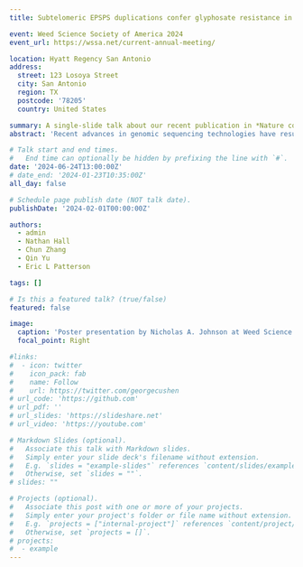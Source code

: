 ```yaml
---
title: Subtelomeric EPSPS duplications confer glyphosate resistance in Eleusine indica

event: Weed Science Society of America 2024
event_url: https://wssa.net/current-annual-meeting/

location: Hyatt Regency San Antonio
address:
  street: 123 Losoya Street
  city: San Antonio
  region: TX
  postcode: '78205'
  country: United States

summary: A single-slide talk about our recent publication in *Nature communications*
abstract: 'Recent advances in genomic sequencing technologies have resulted in numerous high-quality genomes for model plant species, however, such data remains scarce for non-model plant species such as agricultural weeds. To rectify this limitation, the International Weed Genomics Consortium (IWGC) was established in 2021 to sequence, assemble, annotate, and publish reference-quality genomes for the most economically important weed species1. Here we present a chromosome-level genome for the cosmopolitan allohexaploid (BCD subgenomes) weed, *Chenopodium album* L., produced by the IWGC. We hypothesize weeds contain genomic patterns associated with their adaptive capabilities which are not found in their non-weed relatives. To investigate, we compared homologous regions, cytochrome P450 content, and selection pressures in terms of the ratio of non-synonymous to synonymous protein-coding nucleotide substitutions (dN/dS) between the IWGC *C. album* genome from the United States, a public *C. album* genome from the United Kingdom, and *C. formosanum* (djulis; BCD subgenomes), a theorized domesticated form of *C. album*. We found selection patterns across genes associated with adaptation in plants. We also provide a pipeline which we hope will make the analysis and visualization of dN/dS values faster and more accessible, especially for non-computational scientists.'

# Talk start and end times.
#   End time can optionally be hidden by prefixing the line with `#`.
date: '2024-06-24T13:00:00Z'
# date_end: '2024-01-23T10:35:00Z'
all_day: false

# Schedule page publish date (NOT talk date).
publishDate: '2024-02-01T00:00:00Z'

authors:
  - admin
  - Nathan Hall
  - Chun Zhang
  - Qin Yu
  - Eric L Patterson

tags: []

# Is this a featured talk? (true/false)
featured: false

image:
  caption: 'Poster presentation by Nicholas A. Johnson at Weed Science Society of America 2024'
  focal_point: Right

#links:
#  - icon: twitter
#    icon_pack: fab
#    name: Follow
#    url: https://twitter.com/georgecushen
# url_code: 'https://github.com'
# url_pdf: ''
# url_slides: 'https://slideshare.net'
# url_video: 'https://youtube.com'

# Markdown Slides (optional).
#   Associate this talk with Markdown slides.
#   Simply enter your slide deck's filename without extension.
#   E.g. `slides = "example-slides"` references `content/slides/example-slides.md`.
#   Otherwise, set `slides = ""`.
# slides: ""

# Projects (optional).
#   Associate this post with one or more of your projects.
#   Simply enter your project's folder or file name without extension.
#   E.g. `projects = ["internal-project"]` references `content/project/deep-learning/index.md`.
#   Otherwise, set `projects = []`.
# projects:
#  - example
---
```

